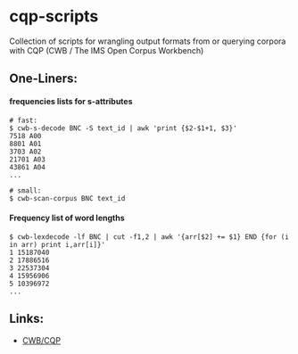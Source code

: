 # cqp-scripts
Collection of scripts for wrangling output formats from or querying corpora with CQP (CWB / The IMS Open Corpus Workbench)

## One-Liners:

#### frequencies lists for s-attributes
```
# fast:
$ cwb-s-decode BNC -S text_id | awk 'print {$2-$1+1, $3}'
7518 A00
8801 A01
3703 A02
21701 A03
43861 A04
...

# small:
$ cwb-scan-corpus BNC text_id
```

#### Frequency list of word lengths
```
$ cwb-lexdecode -lf BNC | cut -f1,2 | awk '{arr[$2] += $1} END {for (i in arr) print i,arr[i]}'
1 15187040
2 17886516
3 22537304
4 15956906
5 10396972
...
```

## Links:
- [CWB/CQP](https://sourceforge.net/projects/cwb/)
